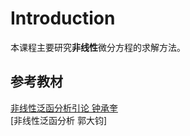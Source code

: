 # Introduction

本课程主要研究**非线性**微分方程的求解方法。

## 参考教材

[非线性泛函分析引论 钟承奎][textbook]   
[非线性泛函分析 郭大钧]     

[textbook]: ../../Library/非线性泛函分析引论.pdf
